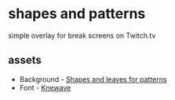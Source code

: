 # shapes and patterns
simple overlay for break screens on Twitch.tv
## assets
- Background - [Shapes and leaves for patterns](https://creativemarket.com/museberry/4372348-Shapes-and-leaves-for-patterns)
- Font - [Knewave](https://fonts.google.com/specimen/Knewave)

